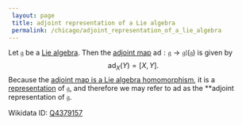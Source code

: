 ```yaml
---
 layout: page
 title: adjoint representation of a Lie algebra
 permalink: /chicago/adjoint_representation_of_a_lie_algebra
---
```


Let $\mathfrak g$ be a [Lie algebra](https://defsmath.github.io/DefsMath/Lie_algebra). Then the [adjoint map](https://defsmath.github.io/DefsMath/adjoint_map_of_a_Lie_algebra) $\text{ad}:\mathfrak g \to \mathfrak{gl}(\mathfrak g)$ is given by $$\text{ad}_X(Y) = [X,Y].$$ Because the [adjoint map is a Lie algebra homomorphism](https://defsmath.github.io/DefsMath/adjoint_map_is_a_Lie_algebra_homomorphism), it is a [representation](https://defsmath.github.io/DefsMath/Lie_algebra_representation) of $\mathfrak g$, and therefore we may refer to $\text{ad}$ as the **adjoint representation of $\mathfrak g$. 

Wikidata ID: [Q4379157](https://www.wikidata.org/wiki/Q4379157)